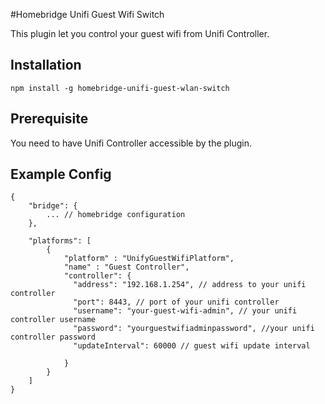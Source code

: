 #Homebridge Unifi Guest Wifi Switch

This plugin let you control your guest wifi from Unifi Controller.

## Installation

`npm install -g homebridge-unifi-guest-wlan-switch`

## Prerequisite

You need to have Unifi Controller accessible by the plugin.

## Example Config

```
{
    "bridge": {
        ... // homebridge configuration
    },

    "platforms": [
        {
            "platform" : "UnifyGuestWifiPlatform",
            "name" : "Guest Controller",
            "controller": {
              "address": "192.168.1.254", // address to your unifi controller
              "port": 8443, // port of your unifi controller
              "username": "your-guest-wifi-admin", // your unifi controller username
              "password": "yourguestwifiadminpassword", //your unifi controller password
              "updateInterval": 60000 // guest wifi update interval

            }
        }
    ]
}
```

